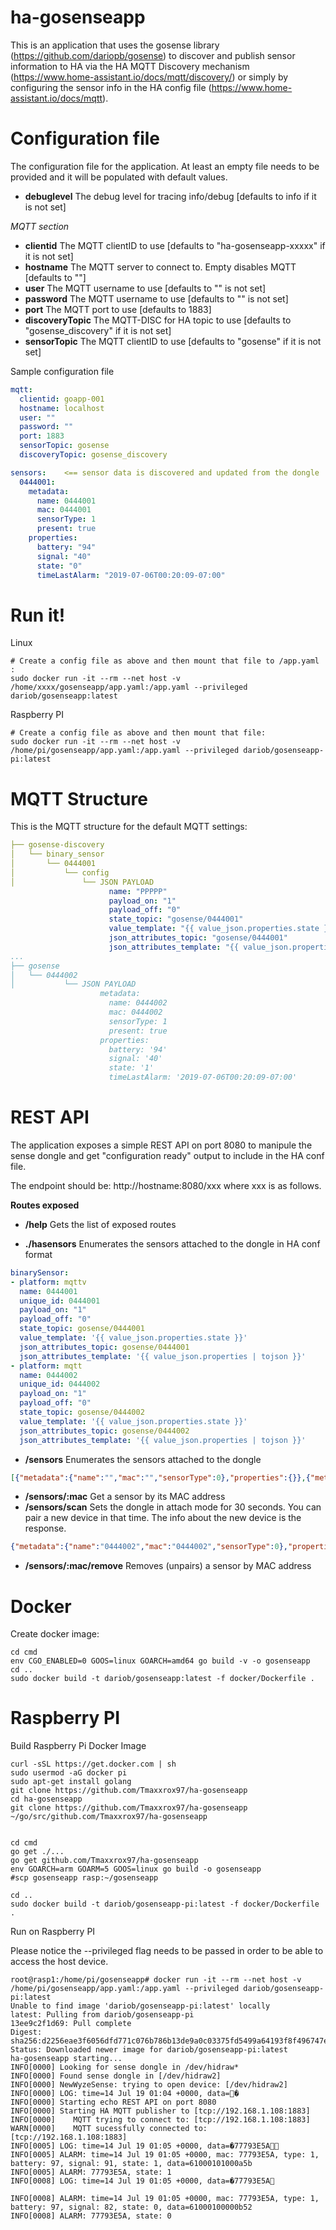# ha-gosenseapp
This is an application that uses the gosense library (https://github.com/dariopb/gosense) to discover and publish sensor information to HA via the HA MQTT Discovery mechanism (https://www.home-assistant.io/docs/mqtt/discovery/) or simply by configuring the sensor info in the HA config file (https://www.home-assistant.io/docs/mqtt).

# Configuration file

The configuration file for the application. At least an empty file needs to be provided and it will be populated with default values.

* **debuglevel**          The debug level for tracing info/debug [defaults to info if it is not set]

*MQTT section*

* **clientid**          The MQTT clientID to use [defaults to "ha-gosenseapp-xxxxx" if it is not set]
* **hostname**          The MQTT server to connect to. Empty disables MQTT [defaults to ""]
* **user**              The MQTT username to use [defaults to "" is not set]
* **password**          The MQTT username to use [defaults to "" is not set]
* **port**              The MQTT port to use [defaults to 1883]
* **discoveryTopic**    The MQTT-DISC for HA topic to use [defaults to "gosense_discovery" if it is not set]
* **sensorTopic**    The MQTT clientID to use [defaults to "gosense" if it is not set]

Sample configuration file

```yaml
mqtt:
  clientid: goapp-001
  hostname: localhost
  user: ""
  password: ""
  port: 1883
  sensorTopic: gosense
  discoveryTopic: gosense_discovery

sensors:    <== sensor data is discovered and updated from the dongle
  0444001:
    metadata:
      name: 0444001
      mac: 0444001
      sensorType: 1
      present: true
    properties:
      battery: "94"
      signal: "40"
      state: "0"
      timeLastAlarm: "2019-07-06T00:20:09-07:00"
```

# Run it!

Linux 

````
# Create a config file as above and then mount that file to /app.yaml :
sudo docker run -it --rm --net host -v /home/xxxx/gosenseapp/app.yaml:/app.yaml --privileged dariob/gosenseapp:latest
````

Raspberry PI 

````
# Create a config file as above and then mount that file:
sudo docker run -it --rm --net host -v /home/pi/gosenseapp/app.yaml:/app.yaml --privileged dariob/gosenseapp-pi:latest
````


# MQTT Structure
This is the MQTT structure for the default MQTT settings:

````yaml
├── gosense-discovery
│   └── binary_sensor
│       └── 0444001
│           └── config
│               └── JSON PAYLOAD
                      name: "PPPPP"
                      payload_on: "1"
                      payload_off: "0"
                      state_topic: "gosense/0444001"
                      value_template: "{{ value_json.properties.state }}"
                      json_attributes_topic: "gosense/0444001"
                      json_attributes_template: "{{ value_json.properties | tojson }}"
...
├── gosense
│   └── 0444002
│           └── JSON PAYLOAD
                    metadata:
                      name: 0444002
                      mac: 0444002
                      sensorType: 1
                      present: true
                    properties:
                      battery: '94'
                      signal: '40'
                      state: '1'
                      timeLastAlarm: '2019-07-06T00:20:09-07:00'

````

# REST API
The application exposes a simple REST API on port 8080 to manipule the sense dongle and get "configuration ready" output to include in the HA conf file.

The endpoint should be: http://hostname:8080/xxx where xxx is as follows.

**Routes exposed**


* **/help**    Gets the list of exposed routes

* **./hasensors**    Enumerates the sensors attached to the dongle in HA conf format
````yaml
binarySensor:
- platform: mqttv
  name: 0444001
  unique_id: 0444001
  payload_on: "1"
  payload_off: "0"
  state_topic: gosense/0444001
  value_template: '{{ value_json.properties.state }}'
  json_attributes_topic: gosense/0444001
  json_attributes_template: '{{ value_json.properties | tojson }}'
- platform: mqtt
  name: 0444002
  unique_id: 0444002
  payload_on: "1"
  payload_off: "0"
  state_topic: gosense/0444002
  value_template: '{{ value_json.properties.state }}'
  json_attributes_topic: gosense/0444002
  json_attributes_template: '{{ value_json.properties | tojson }}'
````

* **/sensors**    Enumerates the sensors attached to the dongle
````json
[{"metadata":{"name":"","mac":"","sensorType":0},"properties":{}},{"metadata":{"name":"0444001","mac":"0444001","sensorType":1},"properties":{"battery":"96","signal":"41","state":"0","timeLastAlarm":"2019-07-13T15:39:52-07:00"}},{"metadata":{"name":"0444002","mac":"0444002","sensorType":2},"properties":{"battery":"0","signal":"1","state":"5","timeLastAlarm":"2019-07-13T16:03:08-07:00"}}]
````
* **/sensors/:mac**    Get a sensor by its MAC address
* **/sensors/scan**    Sets the dongle in attach mode for 30 seconds. You can pair a new device in that time. The info about the new device is the response.
````json
{"metadata":{"name":"0444002","mac":"0444002","sensorType":0},"properties":{}}
````
* **/sensors/:mac/remove**    Removes (unpairs) a sensor by MAC address



# Docker

Create docker image:

````
cd cmd
env CGO_ENABLED=0 GOOS=linux GOARCH=amd64 go build -v -o gosenseapp
cd ..
sudo docker build -t dariob/gosenseapp:latest -f docker/Dockerfile .
````

# Raspberry PI 

Build Raspberry Pi Docker Image
````
curl -sSL https://get.docker.com | sh
sudo usermod -aG docker pi
sudo apt-get install golang
git clone https://github.com/Tmaxxrox97/ha-gosenseapp
cd ha-gosenseapp
git clone https://github.com/Tmaxxrox97/ha-gosenseapp ~/go/src/github.com/Tmaxxrox97/ha-gosenseapp


cd cmd
go get ./...
go get github.com/Tmaxxrox97/ha-gosenseapp
env GOARCH=arm GOARM=5 GOOS=linux go build -o gosenseapp
#scp gosenseapp rasp:~/gosenseapp

cd ..
sudo docker build -t dariob/gosenseapp-pi:latest -f docker/Dockerfile .

````
Run on Raspberry PI

Please notice the --privileged flag needs to be passed in order to be able to access the host device.
````
root@rasp1:/home/pi/gosenseapp# docker run -it --rm --net host -v /home/pi/gosenseapp/app.yaml:/app.yaml --privileged dariob/gosenseapp-pi:latest
Unable to find image 'dariob/gosenseapp-pi:latest' locally
latest: Pulling from dariob/gosenseapp-pi
13ee9c2f1d69: Pull complete 
Digest: sha256:d2256eae3f6056dfd771c076b786b13de9a0c03375fd5499a64193f8f496747e
Status: Downloaded newer image for dariob/gosenseapp-pi:latest
ha-gosenseapp starting...
INFO[0000] Looking for sense dongle in /dev/hidraw*     
INFO[0000] Found sense dongle in [/dev/hidraw2]         
INFO[0000] NewWyzeSense: trying to open device: [/dev/hidraw2] 
INFO[0000] LOG: time=14 Jul 19 01:04 +0000, data=�     
INFO[0000] Starting echo REST API on port 8080          
INFO[0000] Starting HA MQTT publisher to [tcp://192.168.1.108:1883] 
INFO[0000]    MQTT trying to connect to: [tcp://192.168.1.108:1883] 
WARN[0000]    MQTT sucessfully connected to: [tcp://192.168.1.108:1883] 
INFO[0005] LOG: time=14 Jul 19 01:05 +0000, data=�77793E5A 
INFO[0005] ALARM: time=14 Jul 19 01:05 +0000, mac: 77793E5A, type: 1, battery: 97, signal: 91, state: 1, data=61000101000a5b 
INFO[0005] ALARM: 77793E5A, state: 1                    
INFO[0008] LOG: time=14 Jul 19 01:05 +0000, data=�77793E5A
                                                            
INFO[0008] ALARM: time=14 Jul 19 01:05 +0000, mac: 77793E5A, type: 1, battery: 97, signal: 82, state: 0, data=61000100000b52 
INFO[0008] ALARM: 77793E5A, state: 0                    

````
